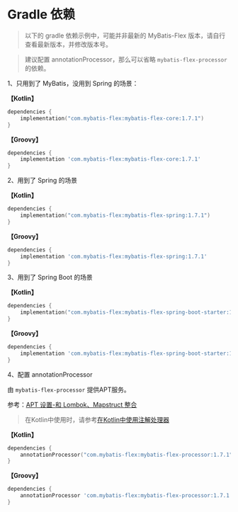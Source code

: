 # Gradle 依赖

> 以下的 gradle 依赖示例中，可能并非最新的 MyBatis-Flex 版本，请自行查看最新版本，并修改版本号。

> 建议配置 annotationProcessor，那么可以省略 `mybatis-flex-processor` 的依赖。

1、只用到了 MyBatis，没用到 Spring 的场景：

**【Kotlin】**

```kotlin
dependencies {
    implementation("com.mybatis-flex:mybatis-flex-core:1.7.1")
}
```

**【Groovy】**

```groovy
dependencies {
    implementation 'com.mybatis-flex:mybatis-flex-core:1.7.1'
}
```

2、用到了 Spring 的场景

**【Kotlin】**

```kotlin
dependencies {
    implementation("com.mybatis-flex:mybatis-flex-spring:1.7.1")
}
```

**【Groovy】**

```groovy
dependencies {
    implementation 'com.mybatis-flex:mybatis-flex-spring:1.7.1'
}
```

3、用到了 Spring Boot 的场景

**【Kotlin】**

```kotlin
dependencies {
    implementation("com.mybatis-flex:mybatis-flex-spring-boot-starter:1.7.1")
}
```

**【Groovy】**

```groovy
dependencies {
    implementation 'com.mybatis-flex:mybatis-flex-spring-boot-starter:1.7.1'
}
```

4、配置 annotationProcessor

由 `mybatis-flex-processor` 提供APT服务。

参考：[APT 设置-和 Lombok、Mapstruct 整合](../others/apt.md)

> 在Kotlin中使用时，请参考[在Kotlin中使用注解处理器](../others/kapt.md)

**【Kotlin】**

```kotlin
dependencies {
    annotationProcessor("com.mybatis-flex:mybatis-flex-processor:1.7.1")
}
```

**【Groovy】**

```groovy
dependencies {
    annotationProcessor 'com.mybatis-flex:mybatis-flex-processor:1.7.1'
}
```
